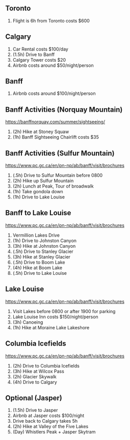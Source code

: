 ## Toronto
1. Flight is 6h from Toronto costs $600

## Calgary
1. Car Rental costs $100/day
2. (1.5h) Drive to Banff
3. Calgary Tower costs $20
4. Airbnb costs around $50/night/person

## Banff
1. Airbnb costs around $100/night/person

## Banff Activities (Norquay Mountain)
https://banffnorquay.com/summer/sightseeing/
1. (2h) Hike at Stoney Squaw
1. (1h) Banff Sightseeing Chairlift costs $35

## Banff Activities (Sulfur Mountain)
https://www.pc.gc.ca/en/pn-np/ab/banff/visit/brochures
1. (.5h) Drive to Sulfur Mountain before 0800
2. (2h) Hike up Sulfur Mountain
3. (2h) Lunch at Peak, Tour of broadwalk
4. (1h) Take gondola down
5. (1h) Drive to Lake Louise

## Banff to Lake Louise
https://www.pc.gc.ca/en/pn-np/ab/banff/visit/brochures
1. Vermillion Lakes Drive
2. (1h) Drive to Johnston Canyon
3. (3h) Hike at Johnston Canyon
4. (.5h) Drive to Stanley Glacier 
5. (3h) Hike at Stanley Glacier 
6. (.5h) Drive to Boom Lake
6. (4h) Hike at Boom Lake
6. (.5h) Drive to Lake Louise

## Lake Louise
https://www.pc.gc.ca/en/pn-np/ab/banff/visit/brochures
1. Visit Lakes before 0800 or after 1900 for parking
2. Lake Louise Inn costs $150/night/person
3. (3h) Canoeing
4. (1h) Hike at Moraine Lake Lakeshore

## Columbia Icefields
https://www.pc.gc.ca/en/pn-np/ab/banff/visit/brochures
1. (2h) Drive to Columbia Icefields
2. (3h) Hike at Wilcox Pass
3. (2h) Glacier Skywalk
4. (4h) Drive to Calgary

## Optional (Jasper)
1. (1.5h) Drive to Jasper
2. Airbnb at Jasper costs $100/night
3. Drive back to Calgary takes 5h
4. (2h) Hike at Valley of the Five Lakes
5. (Day) Whistlers Peak + Jasper Skytram